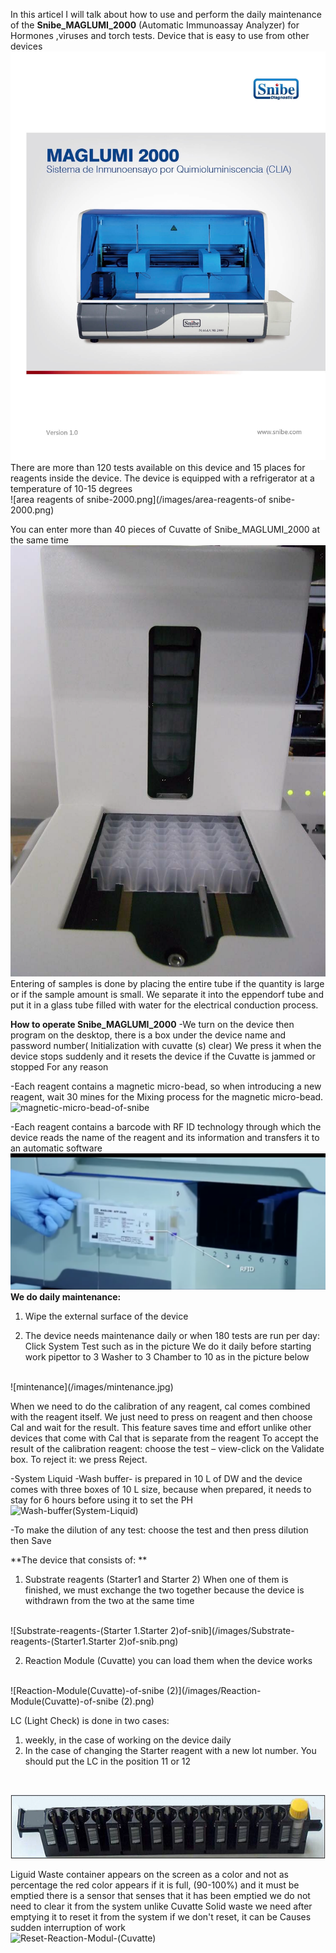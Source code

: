 In this articel I will talk about how to use and perform the daily maintenance of the **Snibe_MAGLUMI_2000** (Automatic Immunoassay Analyzer) for Hormones ,viruses and torch tests. Device that is easy to use from other devices
![Maglumi Snibe 2000](/images/Maglumi-2000.jpg)
There are more than 120 tests available on this device and 15 places for reagents inside the device. The device is equipped with a refrigerator at a temperature of 10-15 degrees
<br>
![area reagents of snibe-2000.png](/images/area-reagents-of snibe-2000.png)

You can enter more than 40 pieces of Cuvatte of Snibe_MAGLUMI_2000 at the same time
<br>
![reaction-modules-of-snibe-2000](/images/reaction-modules-of-snibe-2000.png)
<br>
Entering of samples is done by placing the entire tube if the quantity is large or if the sample amount is small. We separate it into the eppendorf tube and put it in a glass tube filled with water for the electrical conduction process.
<br>

**How to operate Snibe_MAGLUMI_2000**
-We turn on the device then program on the desktop, there is a box under the device name and password number( Initialization with cuvatte (s) clear) We press it when the device stops suddenly and it resets the device if the Cuvatte is jammed or stopped For any reason

-Each reagent contains a magnetic micro-bead, so when introducing a new reagent, wait 30 mines for the Mixing process for the magnetic micro-bead.
<br>
![magnetic-micro-bead-of-snibe](/images/magnetic-micro-bead-of-snibe.png)


-Each reagent contains a barcode with RF ID technology through which the device reads the name of the reagent and its information and transfers it to an automatic software
<br>
![RF-ID-of-snibe-2000](/images/RF-ID-of-snibe-2000.png)
<br>
**We do daily maintenance:**

1. Wipe the external surface of the device
  
2. The device needs maintenance daily or when 180 tests are run per day:
  Click System Test such as in the picture We do it daily before starting work
  pipettor to 3
  Washer to 3
  Chamber to 10 as in the picture below
  <br>
  ![mintenance](/images/mintenance.jpg)
  
  When we need to do the calibration of any reagent, cal comes combined with the reagent itself.
  We just need to press on reagent and then choose Cal and wait for the result. This feature saves time and effort unlike other devices that come with Cal that is separate from the reagent
 To accept the result of the calibration reagent:
 choose the test – view-click on the Validate box. 
To reject it: we press Reject.

-System Liquid -Wash buffer- is prepared in 10 L of DW and the device comes with three boxes of 10 L size, because when prepared, it needs to stay for 6 hours before using it to set the PH
<br>
![Wash-buffer(System-Liquid)](/images/Wash-buffer(System-Liquid).png)
<br>

-To make the dilution of any test:
 choose the test and then press dilution then Save
 <br>

**The device that consists of: **

1. Substrate reagents (Starter1 and Starter 2) When one of them is finished, we must exchange the two together because the device is withdrawn from the two at the same time
 <br>
![Substrate-reagents-(Starter 1.Starter 2)of-snib](/images/Substrate-reagents-(Starter1.Starter 2)of-snib.png)

2. Reaction Module (Cuvatte) you can load them when the device works
<br>
![Reaction-Module(Cuvatte)-of-snibe  (2)](/images/Reaction-Module(Cuvatte)-of-snibe  (2).png)


LC (Light Check) is done in two cases: 


1. weekly, in the case of working on the device daily
2. In the case of changing the Starter reagent with a new lot number. 
  You should put the LC in the position 11 or 12
  <br>
  
![Rak-sample-of-snibe-2000](/images/Rak-sample-of-snibe-2000.png)
<br>
  
  
  Liguid Waste container appears on the screen as a color and not as percentage
  the red color appears if it is full, (90-100%)
  and it must be emptied
  there is a sensor that senses that it has been emptied 
  we do not need to clear it from the system unlike Cuvatte Solid waste we need after emptying it to reset it from the system if we don't reset, it can be Causes sudden interruption of work
  <br>
  ![Reset-Reaction-Modul-(Cuvatte)](/images/Reset-Reaction-Modul-(Cuvatte).jpg)
  
  
